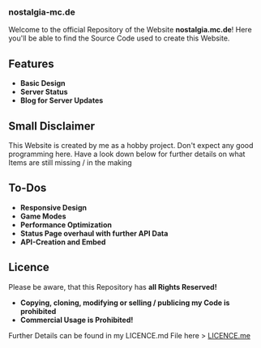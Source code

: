 ### nostalgia-mc.de

Welcome to the official Repository of the Website **nostalgia.mc.de**!
Here you'll be able to find the Source Code used to create this Website.

## Features

- **Basic Design**
- **Server Status**
- **Blog for Server Updates**

## Small Disclaimer

This Website is created by me as a hobby project. Don't expect any good programming here. Have a look down below for further details on what Items are still missing / in the making

## To-Dos

- **Responsive Design**
- **Game Modes**
- **Performance Optimization**
- **Status Page overhaul with further API Data**
- **API-Creation and Embed**

## Licence

Please be aware, that this Repository has **all Rights Reserved!**
- **Copying, cloning, modifying or selling / publicing my Code is prohibited**
- **Commercial Usage is Prohibited!**

Further Details can be found in my LICENCE.md File here > [LICENCE.me](LICENCE.md)

